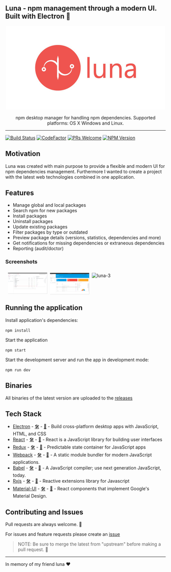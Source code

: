 ## Luna - npm management through a modern UI. Built with Electron :hibiscus:

<p align="center">
  <img alt="Luna" src="./resources/luna-small.jpeg">
</p>

<p align="center">npm desktop manager for handling npm dependencies. Supported platforms: OS X Windows and Linux.</p>

---

[![Build Status](https://travis-ci.com/rvpanoz/luna.svg?branch=master)](https://travis-ci.com/rvpanoz/luna)
[![CodeFactor](https://www.codefactor.io/repository/github/rvpanoz/luna/badge)](https://www.codefactor.io/repository/github/rvpanoz/luna)
[![PRs Welcome](https://img.shields.io/badge/PRs-welcome-brightgreen.svg?style=flat-square)](http://makeapullrequest.com)
[![NPM Version](https://img.shields.io/npm/v/npm.svg?style=flat)]()

## Motivation

Luna was created with main purpose to provide a flexible and modern UI for npm dependencies management. Furthermore I wanted to create a project with the latest web technologies combined in one application.

## Features

- Manage global and local packages
- Search npm for new packages
- Install packages
- Uninstall packages
- Update existing packages
- Filter packages by type or outdated
- Preview package details (versions, statistics, dependencies and more)
- Get notifications for missing dependencies or extraneous dependencies
- Reporting (audit/doctor)

### Screenshots

<div style="display: flex; flex-wrap: wrap;padding: 0 4px;">
  <div style="flex: 25%;max-width: 25%;padding: 0 4px;">
    <img style="margin-top: 8px; vertical-align: middle;" title="luna-1" src="./media/images/luna-1.png"/>
  </div>
  <div style="flex: 25%;max-width: 25%;padding: 0 4px;">
    <img style="margin-top: 8px;
  vertical-align: middle;" title="luna-4" src="./media/images/luna-4.png"/>
  </div>
  <div style="flex: 25%;max-width: 25%;padding: 0 4px;">
    <img style="margin-top: 8px;
  vertical-align: middle;" title="luna-3" src="./media/images/luna-3.png"/>
  </div>
</div>

## Running the application

Install application's dependencies:

`npm install`

Start the application

`npm start`

Start the development server and run the app in development mode:

`npm run dev`

## Binaries

All binaries of the latest version are uploaded to the [releases](https://github.com/rvpanoz/luna/releases)

## Tech Stack

- [Electron](https://electronjs.org//) - [🛠](https://stackshare.io/electron) - [🐙](https://github.com/electron/electron) - Build cross-platform desktop apps with JavaScript, HTML, and CSS
- [React](https://reactjs.org/) - [🛠](https://stackshare.io/react) - [🐙](https://github.com/facebook/react) - React is a JavaScript library for building user interfaces
- [Redux](https://redux.js.org/) - [🛠](https://stackshare.io/reduxjs) - [🐙](https://github.com/reduxjs/redux) - Predictable state container for JavaScript apps
- [Webpack](https://webpack.js.org/) - [🛠️](https://stackshare.io/webpack) - [🐙](https://github.com/webpack/webpack) - A static module bundler for modern JavaScript applications.
- [Babel](https://babeljs.io/) - [🛠️](https://stackshare.io/babel) - [🐙](https://github.com/babel/babel) - A JavaScript compiler; use next generation JavaScript, today.
- [Rxjs](https://rxjs-dev.firebaseapp.com/) - [🛠️](https://stackshare.io/rxjs) - [🐙](https://github.com/Reactive-Extensions/RxJS) - Reactive extensions library for Javascript
- [Material-UI](https://material-ui.com//) - [🛠️](https://stackshare.io/material-ui) - [🐙](https://github.com/mui-org/material-ui) - React components that implement Google's Material Design.

## Contributing and Issues

Pull requests are always welcome. 💪

For issues and feature requests please create an [issue](https://github.com/rvpanoz/luna/issues)

> NOTE: Be sure to merge the latest from "upstream" before making a pull request.
> 🙏

---

In memory of my friend luna :heart:
